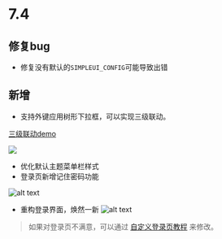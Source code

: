 # 7.4

## 修复bug

- 修复没有默认的`SIMPLEUI_CONFIG`可能导致出错

## 新增

+ 支持外键应用树形下拉框，可以实现三级联动。

[三级联动demo](/demo/three_cascade.html)

![](/images/three_cascade.png)  


+ 优化默认主题菜单栏样式
+ 登录页新增记住密码功能

![alt text](/remember_me.png)

+ 重构登录界面，焕然一新
  ![alt text](/login.png)


> 如果对登录页不满意，可以通过 [自定义登录页教程](/demo/login_style.html) 来修改。
